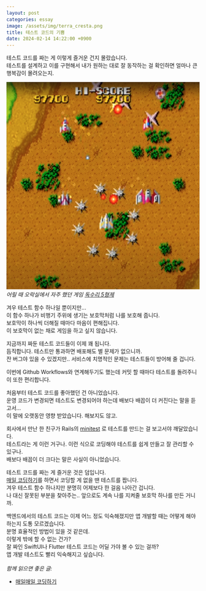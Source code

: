 ```yaml
---
layout: post
categories: essay
image: /assets/img/terra_cresta.png
title: 테스트 코드의 기쁨
date: 2024-02-14 14:22:00 +0900
---
```


테스트 코드를 짜는 게 이렇게 즐거운 건지 몰랐습니다.  
테스트를 설계하고 이를 구현해서 내가 원하는 대로 잘 동작하는 걸 확인하면 얼마나 큰 행복감이 몰려오는지.

![오락실 독수리 5형제 비행기 게임](/assets/img/terra_cresta.png)  
*어릴 때 오락실에서 자주 했던 게임 [독수리 5형제](https://www.youtube.com/watch?v=cBil3cIMUPQ&t=579s)*

겨우 테스트 함수 하나일 뿐이지만...  
이 함수 하나가 비행기 주위에 생기는 보호막처럼 나를 보호해 줍니다.  
보호막이 하나씩 더해질 때마다 마음이 편해집니다.  
이 보호막이 없는 채로 게임을 하고 싶지 않습니다.

지금까지 짜둔 테스트 코드들이 이제 꽤 됩니다.  
듬직합니다. 테스트만 통과하면 배포해도 별 문제가 없으니까.  
잔 버그야 있을 수 있겠지만.. 서비스에 치명적인 문제는 테스트들이 방어해 줄 겁니다.

이번에 Github Workflows와 연계해두기도 했는데 커밋 할 때마다 테스트를 돌려주니 이 또한 편리합니다.  

처음부터 테스트 코드를 좋아했던 건 아니었습니다.  
운영 코드가 변경되면 테스트도 변경되어야 하는데 배보다 배꼽이 더 커진다는 말을 듣고서...  
이 말에 오랫동안 영향 받았습니다. 해보지도 않고.

회사에서 만난 한 친구가 Rails의 [minitest](https://github.com/minitest/minitest) 로 테스트를 만드는 걸 보고서야 깨달았습니다.  
테스트라는 게 이런 거구나. 이런 식으로 코딩해야 테스트를 쉽게 만들고 잘 관리할 수 있구나.  
배보다 배꼽이 더 크다는 말은 사실이 아니었습니다.

테스트 코드를 짜는 게 즐거운 것은 덤입니다.  
[매일 코딩하기](/essay/2022/01/05/daily-coding.html)를 하면서 코딩할 게 없을 땐 테스트를 짭니다.  
겨우 테스트 함수 하나지만 분명히 어제보다 한 걸음 나아간 겁니다.  
나 대신 잘못된 부분을 찾아주는.. 앞으로도 계속 나를 지켜줄 보호막 하나를 만든 거니까.

백엔드에서의 테스트 코드는 이제 어느 정도 익숙해졌지만 앱 개발할 때는 어떻게 해야 하는지 도통 모르겠습니다.  
분명 효율적인 방법이 있을 것 같은데.  
이렇게 밖에 할 수 없는 건가?  
잘 짜인 SwiftUI나 Flutter 테스트 코드는 어딜 가야 볼 수 있는 걸까?  
앱 개발 테스트도 빨리 익숙해지고 싶습니다.
<br>
<br>
*함께 읽으면 좋은 글:*
* [매일매일 코딩하기](/essay/2022/01/05/daily-coding.html)